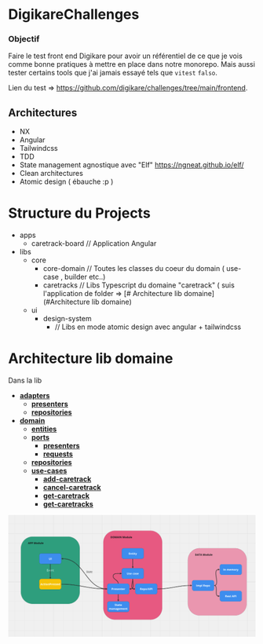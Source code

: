 # DigikareChallenges

### Objectif
Faire le test front end Digikare pour avoir un référentiel de ce que je vois comme bonne pratiques à mettre en place dans notre monorepo.
Mais aussi tester certains tools que j'ai jamais essayé tels que `vitest` `falso`.

Lien du test => https://github.com/digikare/challenges/tree/main/frontend.


## Architectures
- NX 
- Angular
- Tailwindcss
- TDD
- State management agnostique avec "Elf" https://ngneat.github.io/elf/
- Clean architectures
- Atomic design ( ébauche :p )



# Structure du Projects
- apps
  - caretrack-board // Application Angular
- libs
  - core
    - core-domain // Toutes les classes du coeur du domain ( use-case , builder etc..)
    - caretracks // Libs Typescript du domaine "caretrack" ( suis l'application de folder => [# Architecture lib domaine](#Architecture lib domaine) 
  - ui
    - design-system
      - // Libs en mode atomic design avec angular + tailwindcss
      


# Architecture lib domaine

Dans la lib
- [**adapters**](src/lib/adapters)
  - [**presenters**](src/lib/adapters/presenters)
  - [**repositories**](src/lib/adapters/repositories)
- [**domain**](src/lib/domain)
  - [**entities**](src/lib/domain/entities)
  - [**ports**](src/lib/domain/ports)
    - [**presenters**](src/lib/domain/ports/presenters)
    - [**requests**](src/lib/domain/ports/requests)
  - [**repositories**](src/lib/domain/repositories)
  - [**use-cases**](src/lib/domain/use-cases)
    - [**add-caretrack**](src/lib/domain/use-cases/add-caretrack)
    - [**cancel-caretrack**](src/lib/domain/use-cases/cancel-caretrack)
    - [**get-caretrack**](src/lib/domain/use-cases/get-caretrack)
    - [**get-caretracks**](src/lib/domain/use-cases/get-caretracks)

![archi.png](docs%2Fimages%2Farchi.png)
